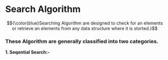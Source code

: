 # Search Algorithm

$${\color{blue}Searching Algorithm are designed to check for an elements or retrieve an elements from any data structure where it is storted.}$$

### These Algorithm are generally classified into two categories.
**1. Seqential Search:-**  